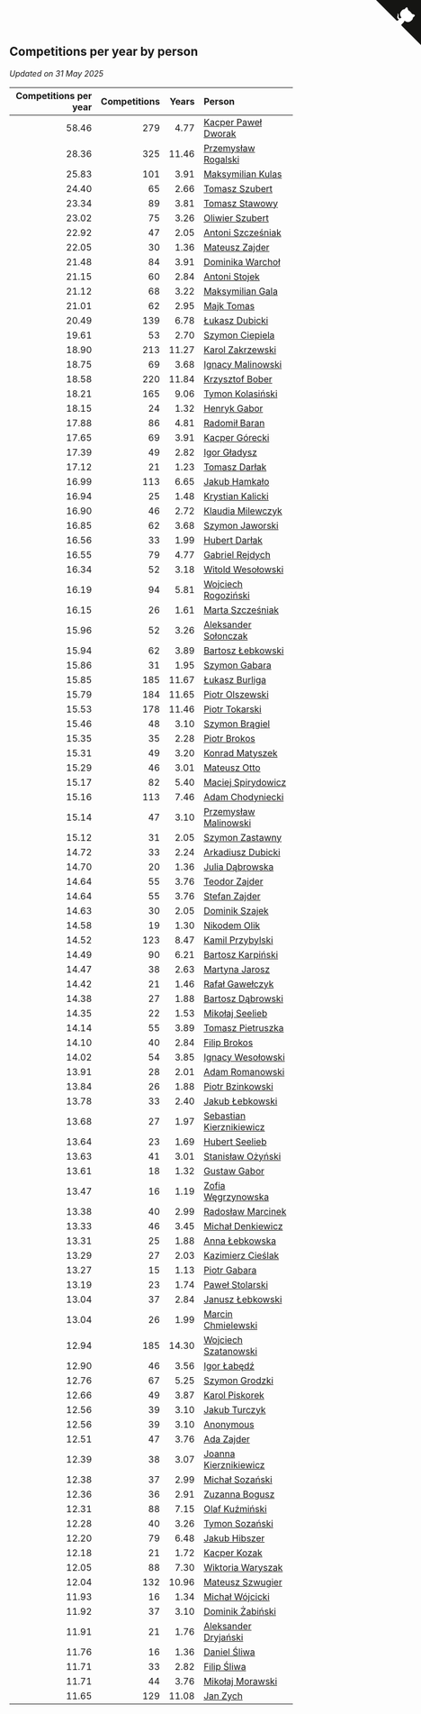 ## Competitions per year by person

*Updated on 31 May 2025*

| Competitions per year | Competitions | Years | Person |
| ---: | ---: | ---: | :--- |
| 58.46 | 279 | 4.77 | [Kacper Paweł Dworak](https://www.worldcubeassociation.org/persons/2020DWOR01) |
| 28.36 | 325 | 11.46 | [Przemysław Rogalski](https://www.worldcubeassociation.org/persons/2013ROGA02) |
| 25.83 | 101 | 3.91 | [Maksymilian Kulas](https://www.worldcubeassociation.org/persons/2021KULA02) |
| 24.40 | 65 | 2.66 | [Tomasz Szubert](https://www.worldcubeassociation.org/persons/2022SZUB02) |
| 23.34 | 89 | 3.81 | [Tomasz Stawowy](https://www.worldcubeassociation.org/persons/2021STAW01) |
| 23.02 | 75 | 3.26 | [Oliwier Szubert](https://www.worldcubeassociation.org/persons/2022SZUB01) |
| 22.92 | 47 | 2.05 | [Antoni Szcześniak](https://www.worldcubeassociation.org/persons/2023SZCZ04) |
| 22.05 | 30 | 1.36 | [Mateusz Zajder](https://www.worldcubeassociation.org/persons/2024ZAJD01) |
| 21.48 | 84 | 3.91 | [Dominika Warchoł](https://www.worldcubeassociation.org/persons/2021WARC01) |
| 21.15 | 60 | 2.84 | [Antoni Stojek](https://www.worldcubeassociation.org/persons/2022STOJ03) |
| 21.12 | 68 | 3.22 | [Maksymilian Gala](https://www.worldcubeassociation.org/persons/2022GALA01) |
| 21.01 | 62 | 2.95 | [Majk Tomas](https://www.worldcubeassociation.org/persons/2022TOMA05) |
| 20.49 | 139 | 6.78 | [Łukasz Dubicki](https://www.worldcubeassociation.org/persons/2018DUBI01) |
| 19.61 | 53 | 2.70 | [Szymon Ciepiela](https://www.worldcubeassociation.org/persons/2022CIEP01) |
| 18.90 | 213 | 11.27 | [Karol Zakrzewski](https://www.worldcubeassociation.org/persons/2014ZAKR01) |
| 18.75 | 69 | 3.68 | [Ignacy Malinowski](https://www.worldcubeassociation.org/persons/2021MALI02) |
| 18.58 | 220 | 11.84 | [Krzysztof Bober](https://www.worldcubeassociation.org/persons/2013BOBE01) |
| 18.21 | 165 | 9.06 | [Tymon Kolasiński](https://www.worldcubeassociation.org/persons/2016KOLA02) |
| 18.15 | 24 | 1.32 | [Henryk Gabor](https://www.worldcubeassociation.org/persons/2024GABO02) |
| 17.88 | 86 | 4.81 | [Radomił Baran](https://www.worldcubeassociation.org/persons/2020BARA02) |
| 17.65 | 69 | 3.91 | [Kacper Górecki](https://www.worldcubeassociation.org/persons/2021GORE01) |
| 17.39 | 49 | 2.82 | [Igor Gładysz](https://www.worldcubeassociation.org/persons/2022GLAD01) |
| 17.12 | 21 | 1.23 | [Tomasz Darłak](https://www.worldcubeassociation.org/persons/2024DARL01) |
| 16.99 | 113 | 6.65 | [Jakub Hamkało](https://www.worldcubeassociation.org/persons/2018HAMK01) |
| 16.94 | 25 | 1.48 | [Krystian Kalicki](https://www.worldcubeassociation.org/persons/2023KALI10) |
| 16.90 | 46 | 2.72 | [Klaudia Milewczyk](https://www.worldcubeassociation.org/persons/2022MILE05) |
| 16.85 | 62 | 3.68 | [Szymon Jaworski](https://www.worldcubeassociation.org/persons/2021JAWO01) |
| 16.56 | 33 | 1.99 | [Hubert Darłak](https://www.worldcubeassociation.org/persons/2023DARL03) |
| 16.55 | 79 | 4.77 | [Gabriel Rejdych](https://www.worldcubeassociation.org/persons/2020REJD01) |
| 16.34 | 52 | 3.18 | [Witold Wesołowski](https://www.worldcubeassociation.org/persons/2022WESO01) |
| 16.19 | 94 | 5.81 | [Wojciech Rogoziński](https://www.worldcubeassociation.org/persons/2019ROGO04) |
| 16.15 | 26 | 1.61 | [Marta Szcześniak](https://www.worldcubeassociation.org/persons/2023SZCZ07) |
| 15.96 | 52 | 3.26 | [Aleksander Sołonczak](https://www.worldcubeassociation.org/persons/2022SOLO01) |
| 15.94 | 62 | 3.89 | [Bartosz Łebkowski](https://www.worldcubeassociation.org/persons/2021LEBK01) |
| 15.86 | 31 | 1.95 | [Szymon Gabara](https://www.worldcubeassociation.org/persons/2023GABA01) |
| 15.85 | 185 | 11.67 | [Łukasz Burliga](https://www.worldcubeassociation.org/persons/2013BURL01) |
| 15.79 | 184 | 11.65 | [Piotr Olszewski](https://www.worldcubeassociation.org/persons/2013OLSZ02) |
| 15.53 | 178 | 11.46 | [Piotr Tokarski](https://www.worldcubeassociation.org/persons/2013TOKA01) |
| 15.46 | 48 | 3.10 | [Szymon Brągiel](https://www.worldcubeassociation.org/persons/2022BRAG03) |
| 15.35 | 35 | 2.28 | [Piotr Brokos](https://www.worldcubeassociation.org/persons/2023BROK01) |
| 15.31 | 49 | 3.20 | [Konrad Matyszek](https://www.worldcubeassociation.org/persons/2022MATY02) |
| 15.29 | 46 | 3.01 | [Mateusz Otto](https://www.worldcubeassociation.org/persons/2022OTTO01) |
| 15.17 | 82 | 5.40 | [Maciej Spirydowicz](https://www.worldcubeassociation.org/persons/2020SPIR01) |
| 15.16 | 113 | 7.46 | [Adam Chodyniecki](https://www.worldcubeassociation.org/persons/2017CHOD02) |
| 15.14 | 47 | 3.10 | [Przemysław Malinowski](https://www.worldcubeassociation.org/persons/2022MALI01) |
| 15.12 | 31 | 2.05 | [Szymon Zastawny](https://www.worldcubeassociation.org/persons/2023ZAST01) |
| 14.72 | 33 | 2.24 | [Arkadiusz Dubicki](https://www.worldcubeassociation.org/persons/2023DUBI01) |
| 14.70 | 20 | 1.36 | [Julia Dąbrowska](https://www.worldcubeassociation.org/persons/2024DABR01) |
| 14.64 | 55 | 3.76 | [Teodor Zajder](https://www.worldcubeassociation.org/persons/2021ZAJD03) |
| 14.64 | 55 | 3.76 | [Stefan Zajder](https://www.worldcubeassociation.org/persons/2021ZAJD02) |
| 14.63 | 30 | 2.05 | [Dominik Szajek](https://www.worldcubeassociation.org/persons/2023SZAJ01) |
| 14.58 | 19 | 1.30 | [Nikodem Olik](https://www.worldcubeassociation.org/persons/2024OLIK01) |
| 14.52 | 123 | 8.47 | [Kamil Przybylski](https://www.worldcubeassociation.org/persons/2016PRZY01) |
| 14.49 | 90 | 6.21 | [Bartosz Karpiński](https://www.worldcubeassociation.org/persons/2019KARP03) |
| 14.47 | 38 | 2.63 | [Martyna Jarosz](https://www.worldcubeassociation.org/persons/2022JARO01) |
| 14.42 | 21 | 1.46 | [Rafał Gawełczyk](https://www.worldcubeassociation.org/persons/2023GAWE01) |
| 14.38 | 27 | 1.88 | [Bartosz Dąbrowski](https://www.worldcubeassociation.org/persons/2023DABR07) |
| 14.35 | 22 | 1.53 | [Mikołaj Seelieb](https://www.worldcubeassociation.org/persons/2023SEEL04) |
| 14.14 | 55 | 3.89 | [Tomasz Pietruszka](https://www.worldcubeassociation.org/persons/2021PIET01) |
| 14.10 | 40 | 2.84 | [Filip Brokos](https://www.worldcubeassociation.org/persons/2022BROK03) |
| 14.02 | 54 | 3.85 | [Ignacy Wesołowski](https://www.worldcubeassociation.org/persons/2021WESO01) |
| 13.91 | 28 | 2.01 | [Adam Romanowski](https://www.worldcubeassociation.org/persons/2023ROMA10) |
| 13.84 | 26 | 1.88 | [Piotr Bzinkowski](https://www.worldcubeassociation.org/persons/2023BZIN01) |
| 13.78 | 33 | 2.40 | [Jakub Łebkowski](https://www.worldcubeassociation.org/persons/2023LEBK01) |
| 13.68 | 27 | 1.97 | [Sebastian Kierznikiewicz](https://www.worldcubeassociation.org/persons/2023KIER02) |
| 13.64 | 23 | 1.69 | [Hubert Seelieb](https://www.worldcubeassociation.org/persons/2023SEEL02) |
| 13.63 | 41 | 3.01 | [Stanisław Ożyński](https://www.worldcubeassociation.org/persons/2022OZYN01) |
| 13.61 | 18 | 1.32 | [Gustaw Gabor](https://www.worldcubeassociation.org/persons/2024GABO01) |
| 13.47 | 16 | 1.19 | [Zofia Węgrzynowska](https://www.worldcubeassociation.org/persons/2024WEGR01) |
| 13.38 | 40 | 2.99 | [Radosław Marcinek](https://www.worldcubeassociation.org/persons/2022MARC05) |
| 13.33 | 46 | 3.45 | [Michał Denkiewicz](https://www.worldcubeassociation.org/persons/2021DENK01) |
| 13.31 | 25 | 1.88 | [Anna Łebkowska](https://www.worldcubeassociation.org/persons/2023LEBK04) |
| 13.29 | 27 | 2.03 | [Kazimierz Cieślak](https://www.worldcubeassociation.org/persons/2023CIES01) |
| 13.27 | 15 | 1.13 | [Piotr Gabara](https://www.worldcubeassociation.org/persons/2024GABA02) |
| 13.19 | 23 | 1.74 | [Paweł Stolarski](https://www.worldcubeassociation.org/persons/2023STOL04) |
| 13.04 | 37 | 2.84 | [Janusz Łebkowski](https://www.worldcubeassociation.org/persons/2022LEBK01) |
| 13.04 | 26 | 1.99 | [Marcin Chmielewski](https://www.worldcubeassociation.org/persons/2023CHMI01) |
| 12.94 | 185 | 14.30 | [Wojciech Szatanowski](https://www.worldcubeassociation.org/persons/2011SZAT01) |
| 12.90 | 46 | 3.56 | [Igor Łabędź](https://www.worldcubeassociation.org/persons/2021LABE01) |
| 12.76 | 67 | 5.25 | [Szymon Grodzki](https://www.worldcubeassociation.org/persons/2020GROD01) |
| 12.66 | 49 | 3.87 | [Karol Piskorek](https://www.worldcubeassociation.org/persons/2021PISK01) |
| 12.56 | 39 | 3.10 | [Jakub Turczyk](https://www.worldcubeassociation.org/persons/2022TURC02) |
| 12.56 | 39 | 3.10 | [Anonymous](https://www.worldcubeassociation.org/persons/2022ANON03) |
| 12.51 | 47 | 3.76 | [Ada Zajder](https://www.worldcubeassociation.org/persons/2021ZAJD01) |
| 12.39 | 38 | 3.07 | [Joanna Kierznikiewicz](https://www.worldcubeassociation.org/persons/2022KIER01) |
| 12.38 | 37 | 2.99 | [Michał Sozański](https://www.worldcubeassociation.org/persons/2022SOZA02) |
| 12.36 | 36 | 2.91 | [Zuzanna Bogusz](https://www.worldcubeassociation.org/persons/2022BOGU01) |
| 12.31 | 88 | 7.15 | [Olaf Kuźmiński](https://www.worldcubeassociation.org/persons/2018KUZM02) |
| 12.28 | 40 | 3.26 | [Tymon Sozański](https://www.worldcubeassociation.org/persons/2022SOZA01) |
| 12.20 | 79 | 6.48 | [Jakub Hibszer](https://www.worldcubeassociation.org/persons/2018HIBS01) |
| 12.18 | 21 | 1.72 | [Kacper Kozak](https://www.worldcubeassociation.org/persons/2023KOZA05) |
| 12.05 | 88 | 7.30 | [Wiktoria Waryszak](https://www.worldcubeassociation.org/persons/2018WARY01) |
| 12.04 | 132 | 10.96 | [Mateusz Szwugier](https://www.worldcubeassociation.org/persons/2014SZWU01) |
| 11.93 | 16 | 1.34 | [Michał Wójcicki](https://www.worldcubeassociation.org/persons/2024WOJC01) |
| 11.92 | 37 | 3.10 | [Dominik Żabiński](https://www.worldcubeassociation.org/persons/2022ZABI01) |
| 11.91 | 21 | 1.76 | [Aleksander Dryjański](https://www.worldcubeassociation.org/persons/2023DRYJ01) |
| 11.76 | 16 | 1.36 | [Daniel Śliwa](https://www.worldcubeassociation.org/persons/2024SLIW01) |
| 11.71 | 33 | 2.82 | [Filip Śliwa](https://www.worldcubeassociation.org/persons/2022SLIW01) |
| 11.71 | 44 | 3.76 | [Mikołaj Morawski](https://www.worldcubeassociation.org/persons/2021MORA01) |
| 11.65 | 129 | 11.08 | [Jan Zych](https://www.worldcubeassociation.org/persons/2014ZYCH01) |


<a href="https://github.com/noeruchangd/wca_statistics_vn" class="github-corner" aria-label="View source on Github"><svg width="80" height="80" viewBox="0 0 250 250" style="fill:#151513; color:#fff; position: absolute; top: 0; border: 0; right: 0;" aria-hidden="true"><path d="M0,0 L115,115 L130,115 L142,142 L250,250 L250,0 Z"></path><path d="M128.3,109.0 C113.8,99.7 119.0,89.6 119.0,89.6 C122.0,82.7 120.5,78.6 120.5,78.6 C119.2,72.0 123.4,76.3 123.4,76.3 C127.3,80.9 125.5,87.3 125.5,87.3 C122.9,97.6 130.6,101.9 134.4,103.2" fill="currentColor" style="transform-origin: 130px 106px;" class="octo-arm"></path><path d="M115.0,115.0 C114.9,115.1 118.7,116.5 119.8,115.4 L133.7,101.6 C136.9,99.2 139.9,98.4 142.2,98.6 C133.8,88.0 127.5,74.4 143.8,58.0 C148.5,53.4 154.0,51.2 159.7,51.0 C160.3,49.4 163.2,43.6 171.4,40.1 C171.4,40.1 176.1,42.5 178.8,56.2 C183.1,58.6 187.2,61.8 190.9,65.4 C194.5,69.0 197.7,73.2 200.1,77.6 C213.8,80.2 216.3,84.9 216.3,84.9 C212.7,93.1 206.9,96.0 205.4,96.6 C205.1,102.4 203.0,107.8 198.3,112.5 C181.9,128.9 168.3,122.5 157.7,114.1 C157.9,116.9 156.7,120.9 152.7,124.9 L141.0,136.5 C139.8,137.7 141.6,141.9 141.8,141.8 Z" fill="currentColor" class="octo-body"></path></svg></a><style>.github-corner:hover .octo-arm{animation:octocat-wave 560ms ease-in-out}@keyframes octocat-wave{0%,100%{transform:rotate(0)}20%,60%{transform:rotate(-25deg)}40%,80%{transform:rotate(10deg)}}@media (max-width:500px){.github-corner:hover .octo-arm{animation:none}.github-corner .octo-arm{animation:octocat-wave 560ms ease-in-out}}</style>
